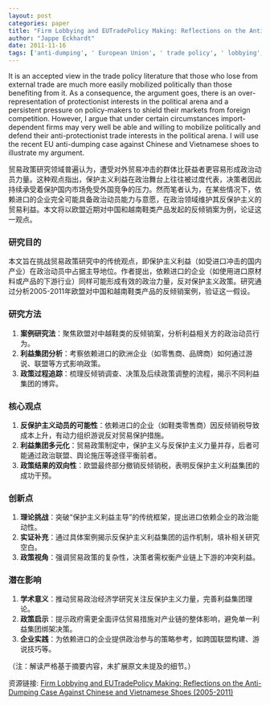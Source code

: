 ```yaml
---
layout: post
categories: paper
title: "Firm Lobbying and EUTradePolicy Making: Reflections on the Anti-Dumping Case Against Chinese and Vietnamese Shoes (2005-2011)"
author: "Jappe Eckhardt"
date: 2011-11-16
tags: ['anti-dumping', ' European Union', ' trade policy', ' lobbying', ' China', ' Vietnam', ' footwear sector']
---
```


It is an accepted view in the trade policy literature that those who lose from external trade are much more easily mobilized politically than those benefiting from it. As a consequence, the argument goes, there is an over-representation of protectionist interests in the political arena and a persistent pressure on policy-makers to shield their markets from foreign competition. However, I argue that under certain circumstances import-dependent firms may very well be able and willing to mobilize politically and defend their anti-protectionist trade interests in the political arena. I will use the recent EU anti-dumping case against Chinese and Vietnamese shoes to illustrate my argument.

贸易政策研究领域普遍认为，遭受对外贸易冲击的群体比获益者更容易形成政治动员力量。这种观点指出，保护主义利益在政治舞台上往往被过度代表，决策者因此持续承受着保护国内市场免受外国竞争的压力。然而笔者认为，在某些情况下，依赖进口的企业完全可能具备政治动员能力与意愿，在政治领域维护其反保护主义的贸易利益。本文将以欧盟近期对中国和越南鞋类产品发起的反倾销案为例，论证这一观点。

### 研究目的  
本文旨在挑战贸易政策研究中的传统观点，即保护主义利益（如受进口冲击的国内产业）在政治动员中占据主导地位。作者提出，依赖进口的企业（如使用进口原材料或产品的下游行业）同样可能形成有效的政治力量，反对保护主义政策。研究通过分析2005-2011年欧盟对中国和越南鞋类产品的反倾销案例，验证这一假设。

### 研究方法  
1. **案例研究法**：聚焦欧盟对中越鞋类的反倾销案，分析利益相关方的政治动员行为。  
2. **利益集团分析**：考察依赖进口的欧洲企业（如零售商、品牌商）如何通过游说、联盟等方式影响政策。  
3. **政策过程追踪**：梳理反倾销调查、决策及后续政策调整的流程，揭示不同利益集团的博弈。  

### 核心观点  
1. **反保护主义动员的可能性**：依赖进口的企业（如鞋类零售商）因反倾销税导致成本上升，有动力组织游说反对贸易保护措施。  
2. **利益集团多元化**：贸易政策制定中，保护主义与反保护主义力量并存，后者可能通过政治联盟、舆论施压等途径平衡前者。  
3. **政策结果的双向性**：欧盟最终部分撤销反倾销税，表明反保护主义利益集团的成功干预。  

### 创新点  
1. **理论挑战**：突破“保护主义利益主导”的传统框架，提出进口依赖企业的政治能动性。  
2. **实证补充**：通过具体案例揭示反保护主义利益集团的运作机制，填补相关研究空白。  
3. **政策视角**：强调贸易政策的复杂性，决策者需权衡产业链上下游的冲突利益。  

### 潜在影响  
1. **学术意义**：推动贸易政治经济学研究关注反保护主义力量，完善利益集团理论。  
2. **政策启示**：提示政府需更全面评估贸易措施对产业链的整体影响，避免单一利益集团绑架决策。  
3. **企业实践**：为依赖进口的企业提供政治参与的策略参考，如跨国联盟构建、游说技巧等。  

（注：解读严格基于摘要内容，未扩展原文未提及的细节。）

资源链接: [Firm Lobbying and EUTradePolicy Making: Reflections on the Anti-Dumping Case Against Chinese and Vietnamese Shoes (2005-2011)](https://papers.ssrn.com/sol3/papers.cfm?abstract_id=1959804)
